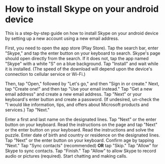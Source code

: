 # How to install Skype on your android device

This is a step-by-step guide on how to install Skype on your android device by setting up a new account using a new email address.

First, you need to open the app store (Play Store).
Tap the search bar, enter "Skype," and tap the enter button on your keyboard to search.
Skype's page should open directly from the search. If it does not, tap the app named "Skype" with a white "S" on a blue background. 
Tap "Install" and wait while it is installed. (The speed of the download will depend upon the device's connection to cellular service or Wi-Fi.)

Then, tap "Open," followed by "Let's go," and then "Sign in or create."
Next, tap "Create one!" and then tap "Use your email instead."
Tap "Get a new email address" and create a new email address.
Tap "Next" or your keyboard's enter button and create a password.
(If undesired, un-check the "I would like information, tips, and offers about Microsoft products and services.) 
Tap "Next."

Enter a first and last name on the designated lines.
Tap "Next" or the enter button on your keyboard.
Read the instructions on the page and tap "Next" or the enter button on your keyboard.
Read the instructions and solve the puzzle.
Enter date of birth and country or residence on the designated lines. 
Tap "Next" or the enter button on your keyboard.
Confirm age by tapping "Next."
Tap "Sync contacts" (recommended) **OR** tap "Skip."
Tap "Allow" for Skype to sync contacts.
Tap "Finish."
Tap "Allow" to allow Skype to record audio or pictures (required).
Start chatting and making calls. 
